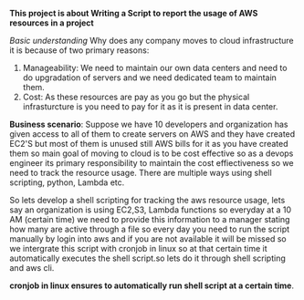 **This project is about Writing a Script to report the usage of AWS resources in a project**

*Basic understanding*
Why does any company moves to cloud infrastructure it is because of two primary reasons:
1. Manageability: We need to maintain our own data centers and need to do upgradation of servers and we need dedicated team to maintain them.
2. Cost: As these resources are pay as you go but the physical infrasturcture is you need to pay for it as it is present in
   data center.

**Business scenario**: 
Suppose we have 10 developers and organization has given access to all of them to create servers on AWS and they have created EC2'S but most of them is unused still AWS bills for it as you have created them so main goal of moving to cloud is to be cost effective so as a devops engineer its primary responsibility to maintain the cost effiectiveness so we need to track the resource usage. There are multiple ways using shell scripting, python, Lambda etc.

So lets develop a shell scripting for tracking the aws resource usage, lets say an organization is using EC2,S3, Lambda functions so everyday at a 10 AM (certain time) we need to provide this information to a manager stating how many are active through a file so every day you need to run the script manually by login into aws and if you are not available it will be missed so we intergrate this script with cronjob in linux so at that certain time it automatically executes the shell script.so lets do it through shell scripting and aws cli.

**cronjob in linux ensures to automatically run shell script at a certain time**.














